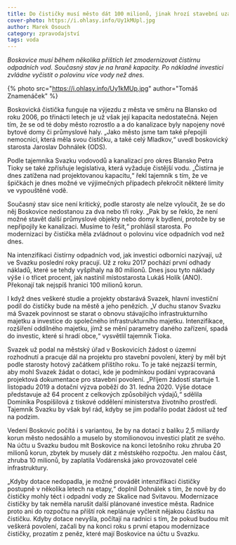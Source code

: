 ```yaml
---
title: Do čističky musí město dát 100 milionů, jinak hrozí stavební uzávěra
cover-photo: https://i.ohlasy.info/Uy1kMUpl.jpg
author: Marek Osouch
category: zpravodajství
tags: voda
---
```


*Boskovice musí během několika příštích let zmodernizovat čistírnu odpadních vod. Současný stav je na hraně kapacity. Po nákladné investici zvládne vyčistit o polovinu více vody než dnes.*

{% photo src="https://i.ohlasy.info/Uy1kMUp.jpg" author="Tomáš Znamenáček" %}

Boskovická čistička funguje na výjezdu z města ve směru na Blansko od roku 2006, po třinácti letech je už však její kapacita nedostatečná. Nejen tím, že se od té doby město rozrostlo a a do kanalizace byly napojeny nové bytové domy či průmyslové haly. „Jako město jsme tam také přepojili nemocnici, která měla svou čističku, a také celý Mladkov,“ uvedl boskovický starosta Jaroslav Dohnálek (ODS).

Podle tajemníka Svazku vodovodů a kanalizací pro okres Blansko Petra Tioky se také zpřísňuje legislativa, která vyžaduje čistější vodu. „Čistírna je dnes zatížena nad projektovanou kapacitu,“ řekl tajemník s tím, že ve špičkách je dnes možné ve výjimečných případech překročit některé limity ve vypouštěné vodě.

Současný stav sice není kritický, podle starosty ale nelze vyloučit, že se do něj Boskovice nedostanou za dva nebo tři roky. „Pak by se řeklo, že není možné stavět další průmyslové objekty nebo domy k bydlení, protože by se nepřipojily ke kanalizaci. Musíme to řešit,“ prohlásil starosta. Po modernizaci by čistička měla zvládnout o polovinu více odpadních vod než dnes.

Na intenzifikaci čistírny odpadních vod, jak investici odborníci nazývají, už ve Svazku poslední roky pracují. Už z roku 2017 pochází první odhady nákladů, které se tehdy vyšplhaly na 80 milionů. Dnes jsou tyto náklady výše i o třicet procent, jak nastínil místostarosta Lukáš Holík (ANO). Překonají tak nejspíš hranici 100 milionů korun.

I když dnes veškeré studie a projekty obstarává Svazek, hlavní investiční podíl do čističky bude na městě a jeho penězích. „V duchu stanov Svazku má Svazek povinnost se starat o obnovu stávajícího infrastrukturního majetku a investice do společného infrastrukturního majetku. Intenzifikace, rozšíření oddílného majetku, jímž se mění parametry daného zařízení, spadá do investic, které si hradí obce,“ vysvětlil tajemník Tioka.

Svazek už podal na městský úřad v Boskovicích žádost o územní rozhodnutí a pracuje dál na projektu pro stavební povolení, který by měl být podle starosty hotový začátkem příštího roku. To je také nejzazší termín, aby mohl Svazek žádat o dotaci, kde je podmínkou podání vypracovaná projektová dokumentace pro stavební povolení. „Příjem žádostí startuje 1. listopadu 2019 a dotační výzva poběží do 31. ledna 2020. Výše dotace představuje až 64 procent z celkových způsobilých výdajů,“ sdělila Dominika Pospíšilová z tiskové oddělení ministerstva životního prostředí. Tajemník Svazku by však byl rád, kdyby se jim podařilo podat žádost už teď na podzim.

Vedení Boskovic počítá i s variantou, že by na dotaci z balíku 2,5 miliardy korun město nedosáhlo a muselo by stomilionovou investici platit ze svého. Na účtu u Svazku budou mít Boskovice na konci letošního roku zhruba 20 milionů korun, zbytek by musely dát z městského rozpočtu. Jen malou část, zhruba 10 milionů, by zaplatila Vodárenská jako provozovatel celé infrastruktury.

„Kdyby dotace nedopadla, je možné provádět intenzifikaci čističky postupně v několika letech na etapy,“ doplnil Dohnálek s tím, že nově by do čističky mohly téct i odpadní vody ze Skalice nad Svitavou. Modernizace čističky by tak neměla narušit další plánované investice města. Radnice proto ani do rozpočtu na příští rok neplánuje vyčlenit nějakou částku na čističku. Kdyby dotace nevyšla, počítají na radnici s tím, že pokud budou mít veškerá povolení, začali by na konci roku s první etapou modernizace čističky, prozatím z peněz, které mají Boskovice na účtu u Svazku.
